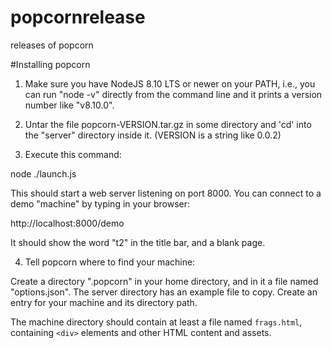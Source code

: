 # popcornrelease
releases of popcorn

#Installing popcorn

1. Make sure you have NodeJS 8.10 LTS or newer on your PATH, i.e., you
can run "node -v" directly from the command line and it prints a
version number like "v8.10.0".

2. Untar the file popcorn-VERSION.tar.gz in some directory and 'cd' into
the "server" directory inside it. (VERSION is a string like 0.0.2)

3. Execute this command:

node ./launch.js

This should start a web server listening on port 8000. You can connect
to a demo "machine" by typing in your browser:

http://localhost:8000/demo

It should show the word "t2" in the title bar, and a blank page.

4. Tell popcorn where to find your machine:

Create a directory ".popcorn" in your home directory, and in it a file
named "options.json". The server directory has an example file to copy.
Create an entry for your machine and its directory path.

The machine directory should contain at least a file named
`frags.html`, containing `<div>` elements and other HTML content and
assets.

